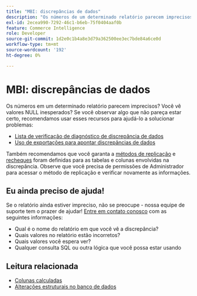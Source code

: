 ```yaml
---
title: "MBI: discrepâncias de dados"
description: "Os números de um determinado relatório parecem imprecisos? Você vê valores NULL inesperados? Se você observar algo que não pareça estar certo, recomendamos usar esses recursos para ajudá-lo a solucionar problemas:"
exl-id: 2ecea990-7292-46c1-b6eb-75f0404aaf0b
feature: Commerce Intelligence
role: Developer
source-git-commit: 1d2e0c1b4a8e3d79a362500ee3ec7bde84a6ce0d
workflow-type: tm+mt
source-wordcount: '192'
ht-degree: 0%

---
```


# MBI: discrepâncias de dados

Os números em um determinado relatório parecem imprecisos? Você vê valores NULL inesperados? Se você observar algo que não pareça estar certo, recomendamos usar esses recursos para ajudá-lo a solucionar problemas:

* [Lista de verificação de diagnóstico de discrepância de dados](/help/troubleshooting/miscellaneous/diagnosing-a-data-discrepancy.md)
* [Uso de exportações para apontar discrepâncias de dados](/help/troubleshooting/miscellaneous/using-data-exports-to-pinpoint-discrepancies.md)

Também recomendamos que você garanta a [métodos de replicação](https://docs.magento.com/mbi/data-analyst/data-warehouse-mgr/cfg-replication-methods.html) e [recheques](https://docs.magento.com/mbi/data-analyst/data-warehouse-mgr/cfg-data-rechecks.html) foram definidas para as tabelas e colunas envolvidas na discrepância. Observe que você precisa de permissões de Administrador para acessar o método de replicação e verificar novamente as informações.

## Eu ainda preciso de ajuda!

Se o relatório ainda estiver impreciso, não se preocupe - nossa equipe de suporte tem o prazer de ajudar! [Entre em contato conosco](/help/help-center-guide/help-center/magento-help-center-user-guide.md#submit-ticket) com as seguintes informações:

* Qual é o nome do relatório em que você vê a discrepância?
* Quais valores no relatório estão incorretos?
* Quais valores você espera ver?
* Qualquer consulta SQL ou outra lógica que você possa estar usando

## Leitura relacionada

* [Colunas calculadas](/help/how-to/general/mbi-creating-and-editing-advanced-calculated-columns.md)
* [Alterações estruturais no banco de dados](https://experienceleague.adobe.com/docs/commerce-business-intelligence/mbi/analyze/connecting/data-migration-services.html)
